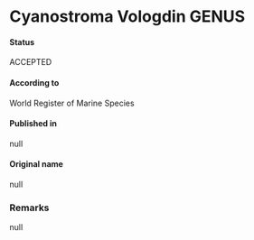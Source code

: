 # Cyanostroma Vologdin GENUS

#### Status
ACCEPTED

#### According to
World Register of Marine Species

#### Published in
null

#### Original name
null

### Remarks
null